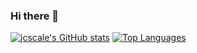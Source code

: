 ### Hi there 👋

[![jcscale's GitHub stats](https://github-readme-stats.vercel.app/api?username=jcscale)](https://github.com/jcscale/github-readme-stats)
[![Top Languages](https://github-readme-stats.vercel.app/api/top-langs/?username=jcscale&layout=compact)](https://github.com/jcscale/github-readme-stats)

<!--
**jcscale/jcscale** is a ✨ _special_ ✨ repository because its `README.md` (this file) appears on your GitHub profile.

Here are some ideas to get you started:

- 🔭 I’m currently working on ...
- 🌱 I’m currently learning ...
- 👯 I’m looking to collaborate on ...
- 🤔 I’m looking for help with ...
- 💬 Ask me about ...
- 📫 How to reach me: ...
- 😄 Pronouns: ...
- ⚡ Fun fact: ...
-->
